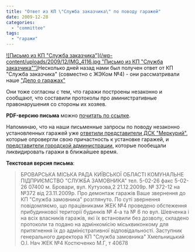 ```yaml
---
title: "Ответ из КП \"Служба заказчика\" по поводу гаражей"
date: 2009-12-28
categories: 
  - "committee"
tags: 
  - "гаражи"
---
```


[![Письмо из КП "Служба заказчика"](/wp-content/uploads/2009/12/IMG_4116.jpg "Письмо из КП "Служба заказчика"")](/wp-content/uploads/2009/12/IMG_4116.JPG "Письмо из КП \"Служба заказчика\"")Несколько дней назад нами был получен ответ от КП "Служба заказчика" (совместно с ЖЭКом №4) - они рассматривали наше ["Дело о гаражах"](http://shevchenko4a.brovary.org/garage-attack/)

Они тоже согласны с тем, что гаражи построены незаконно и сообщают, что составили протоколы про аминистративные правонарушения со стороны их хозяев.

**PDF-версию письма** можно [почитать по ссылке](http://docs.google.com/fileview?id=0B15gOycbY2u7YmU1MDg5Y2EtMzI2Mi00ODE2LWE0MDQtMjZhY2IxODVlZTQz&hl=ru).

Напоминаю, что на наши письменные запросы по поводу незаконно установленных гаражей уже [ответили представители ДСК "Меркурий"](http://shevchenko4a.brovary.org/answer-about-garages/), которые опровергли свою причастность к установке гаражей, и [представители городской администрации](http://shevchenko4a.brovary.org/otvet-gorodskoy-administratsii-po-povodu-garajey/), которые пообещали ликвидировать гаражи в ближайшее время. <!--more-->

**Текстовая версия письма**:

> БРОВАРСЬКА МІСЬКА РАДА КИЇВСЬКОЇ ОБЛАСТІ КОМУНАЛЬНЕ ПІДПРИЄМСТВО "СЛУЖБА ЗАМОВНИКА" тел. 5-02-26 факс 5-02-26 07400 м. Бровари, вул. Кутузова,2 21.12.2009р. № 372-12 на №372 від 23.11.2009р. Про демонтаж гаражів Ваше звернення до КП "Служба замовника" розглянуто. По суті звернення повідомляємо, що працівниками ЖЕК №4 проведено обстеження прибудинкової території будинків № 4-а та № 6 по вул. Шевченка і на всіх власників гаражів, які їх встановили без дозволу, складено протоколи та подано на адмінкомісію міськвиконкому для притягнення їх до адміністративної відповідальності. Заступник генерального директора КП "Служба замовника" Хмельницький О.І. Нач ЖЕК №4 Костюченко М.Г, т 40678

